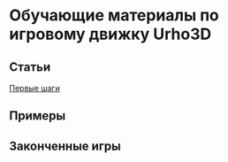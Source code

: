 # Обучающие материалы по игровому движку Urho3D

## Статьи

[Первые шаги](https://github.com/urho3d-learn/first-steps)

## Примеры

## Законченные игры
